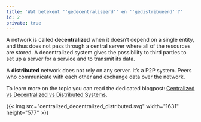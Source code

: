 ```yaml
---
title: 'Wat betekent ''gedecentraliseerd'' en ''gedistribueerd''?'
id: 2
private: true
---
```


A network is called **decentralized** when it doesn’t depend on a single entity, and thus does not pass through a central server where all of the resources are stored. A decentralized system gives the possibility to third parties to set up a server for a service and to transmit its data.

A **distributed** network does not rely on any server. It’s a P2P system. Peers who communicate with each other and exchange data over the network.

To learn more on the topic you can read the dedicated blogpost: [Centralized vs Decentralized vs Distributed Systems](/blog/decentralized-distributed-centralized/).

{{< img src="centralized_decentralized_distributed.svg" width="1631" height="577" >}}